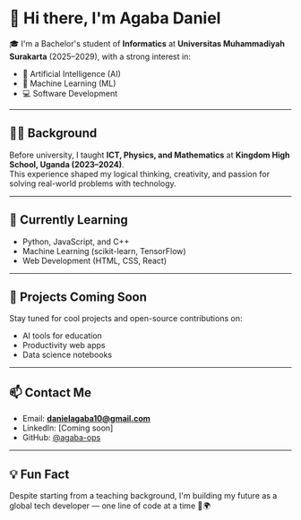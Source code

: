 # 👋 Hi there, I'm Agaba Daniel

🎓 I'm a Bachelor's student of **Informatics** at **Universitas Muhammadiyah Surakarta** (2025–2029), with a strong interest in:
- 🤖 Artificial Intelligence (AI)
- 🧠 Machine Learning (ML)
- 💻 Software Development

---

## 👨‍🏫 Background
Before university, I taught **ICT, Physics, and Mathematics** at **Kingdom High School, Uganda (2023–2024)**.  
This experience shaped my logical thinking, creativity, and passion for solving real-world problems with technology.

---

## 🔧 Currently Learning
- Python, JavaScript, and C++
- Machine Learning (scikit-learn, TensorFlow)
- Web Development (HTML, CSS, React)

---

## 🌱 Projects Coming Soon
Stay tuned for cool projects and open-source contributions on:
- AI tools for education
- Productivity web apps
- Data science notebooks

---

## 📫 Contact Me
- Email: **danielagaba10@gmail.com**
- LinkedIn: [Coming soon]
- GitHub: [@agaba-ops](https://github.com/agaba-ops)

---

## 💡 Fun Fact
Despite starting from a teaching background, I'm building my future as a global tech developer — one line of code at a time 💪🌍
